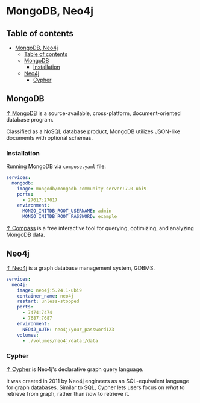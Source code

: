 # MongoDB, Neo4j

## Table of contents

- [MongoDB, Neo4j](#mongodb-neo4j)
  - [Table of contents](#table-of-contents)
  - [MongoDB](#mongodb)
    - [Installation](#installation)
  - [Neo4j](#neo4j)
    - [Cypher](#cypher)

## MongoDB

[↑ MongoDB](https://www.mongodb.com/docs/) is a source-available, cross-platform, document-oriented database program.

Classified as a NoSQL database product, MongoDB utilizes JSON-like documents with optional schemas.

### Installation

Running MongoDB via `compose.yaml` file:

```yaml
services:
  mongodb:
    image: mongodb/mongodb-community-server:7.0-ubi9
    ports:
      - 27017:27017
    environment:
      MONGO_INITDB_ROOT_USERNAME: admin
      MONGO_INITDB_ROOT_PASSWORD: example
```

[↑ Compass](https://www.mongodb.com/products/tools/compass) is a free interactive tool for querying, optimizing, and analyzing MongoDB data.

## Neo4j

[↑ Neo4j](https://github.com/neo4j/neo4j) is a graph database management system, GDBMS.

```yaml
services:
  neo4j:
    image: neo4j:5.24.1-ubi9
    container_name: neo4j
    restart: unless-stopped
    ports:
      - 7474:7474
      - 7687:7687
    environment:
      NEO4J_AUTH: neo4j/your_password123
    volumes:
      - ./volumes/neo4j/data:/data
```

### Cypher

[↑ Cypher](https://neo4j.com/docs/cypher-manual/current/introduction/cypher-overview/) is Neo4j's declarative graph query language.

It was created in 2011 by Neo4j engineers as an SQL-equivalent language for graph databases. Similar to SQL, Cypher lets users focus on _what_ to retrieve from graph, rather than _how_ to retrieve it.
